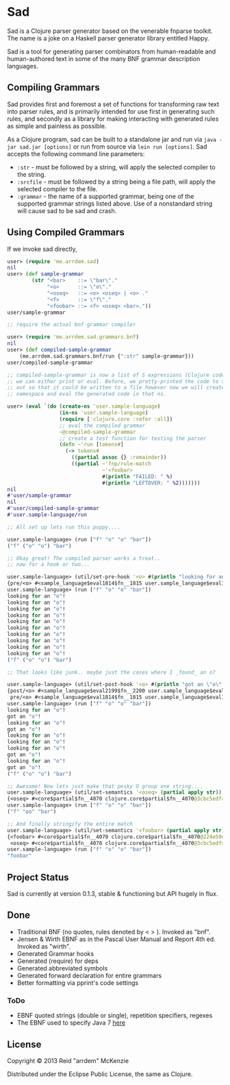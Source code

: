 # Sad

Sad is a Clojure parser generator based on the venerable fnparse toolkit.
The name is a joke on a Haskell parser generator library entitled Happy.

Sad is a tool for generating parser combinators from human-readable and
human-authored text in some of the many BNF grammar description languages.

## Compiling Grammars
Sad provides first and foremost a set of functions for transforming raw text
into parser rules, and is primarily intended for use first in generating such
rules, and secondly as a library for making interacting with generated rules
as simple and painless as possible.

As a Clojure program, sad can be built to a standalone jar and run via
`java -jar sad.jar [options]` or run from source via `lein run [options]`.
Sad accepts the following command line parameters:

- `:str` - must be followed by a string, will apply the selected compiler to the string.
- `:srcfile` - must be followed by a string being a file path, will apply the selected compiler to the file.
- `:grammar` - the name of a supported grammar, being one of the supported grammar strings listed above. Use of a nonstandard string will cause sad to be sad and crash.

## Using Compiled Grammars
If we invoke sad directly,
```clojure
user> (require 'me.arrdem.sad)
nil
user> (def sample-grammar
        (str "<bar>    ::= \"bar\"."
             "<o>      ::= \"o\"."
             "<oseq>   ::= <o> <oseq> | <o> ."
             "<f>      ::= \"f\"."
             "<foobar> ::= <f> <oseq> <bar>."))
user/sample-grammar

;; require the actual bnf grammar compiler

user> (require 'me.arrdem.sad.grammars.bnf)
nil
user> (def compiled-sample-grammar
    (me.arrdem.sad.grammars.bnf/run {":str" sample-grammar}))
user/compiled-sample-grammar

;; compiled-sample-grammar is now a list of S expressions (Clojure code) which
;; we can either print or eval. Before, we pretty-printed the code to standard
;; out so that it could be written to a file however now we will create a new
;; namespace and eval the generated code in that ns.

user> (eval `(do (create-ns 'user.sample-language)
                 (in-ns 'user.sample-language)
                 (require ['clojure.core :refer :all])
                 ;; eval the compiled grammar
                 ~@compiled-sample-grammar
                 ;; create a test function for testing the parser
                 (defn ~'run [tokens#]
                   (-> tokens#
                     ((partial assoc {} :remainder))
                     ((partial ~'fnp/rule-match
                               ~'<foobar>
                               #(println "FAILED: " %)
                               #(println "LEFTOVER: " %2)))))))
nil
#'user/sample-grammar
nil
#'user/compiled-sample-grammar
#'user.sample-language/run

;; All set up lets run this puppy....

user.sample-language> (run ["f" "o" "o" "bar"])
("f" ("o" "o") "bar")

;; Okay great! The compiled parser works a treat..
;; now for a hook or two...

user.sample-language> (util/set-pre-hook '<o> #(println "looking for an \"o\"!"))
{pre/<o> #<sample_language$eval1814$fn__1815 user.sample_language$eval1814$fn__1815@12d26c5f>}
user.sample-language> (run ["f" "o" "o" "bar"])
looking for an "o"!
looking for an "o"!
looking for an "o"!
looking for an "o"!
looking for an "o"!
looking for an "o"!
looking for an "o"!
looking for an "o"!
looking for an "o"!
looking for an "o"!
("f" ("o" "o") "bar")

;; That looks like junk.. maybe just the cases where I _found_ an o?

user.sample-language> (util/set-post-hook '<o> #(println "got an \"o\"!"))
{post/<o> #<sample_language$eval2199$fn__2200 user.sample_language$eval2199$fn__2200@6e717955>,
 pre/<o> #<sample_language$eval1814$fn__1815 user.sample_language$eval1814$fn__1815@12d26c5f>}
user.sample-language> (run ["f" "o" "o" "bar"])
looking for an "o"!
got an "o"!
looking for an "o"!
got an "o"!
looking for an "o"!
looking for an "o"!
looking for an "o"!
got an "o"!
looking for an "o"!
got an "o"!
("f" ("o" "o") "bar")

;; Awesome! Now lets just make that pesky O group one string....
user.sample-language> (util/set-semantics '<oseq> (partial apply str))
{<oseq> #<core$partial$fn__4070 clojure.core$partial$fn__4070@3cbc5edf>}
user.sample-language> (run ["f" "o" "o" "bar"])
("f" "oo" "bar")

;; And finally stringify the entire match
user.sample-language> (util/set-semantics '<foobar> (partial apply str))
{<foobar> #<core$partial$fn__4070 clojure.core$partial$fn__4070@224e59d9>,
 <oseq> #<core$partial$fn__4070 clojure.core$partial$fn__4070@3cbc5edf>}
user.sample-language> (run ["f" "o" "o" "bar"])
"foobar"
```
## Project Status
Sad is currently at version 0.1.3, stable & functioning but API hugely in flux.

## Done
- Traditional BNF (no quotes, rules denoted by < > ). Invoked as "bnf".
- Jensen & Wirth EBNF as in the Pascal User Manual and Report 4th ed. Invoked as "wirth".
- Generated Grammar hooks
- Generated (require) for deps
- Generated abbreviated symbols
- Generated forward declaration for entire grammars
- Better formatting via pprint's code settings

### ToDo
- EBNF quoted strings (double or single), repetition specifiers, regexes
- The EBNF used to specify Java 7 [here](http://docs.oracle.com/javase/specs/jls/se7/html/jls-2.html#jls-2.4)

## License
Copyright © 2013 Reid "arrdem" McKenzie

Distributed under the Eclipse Public License, the same as Clojure.
